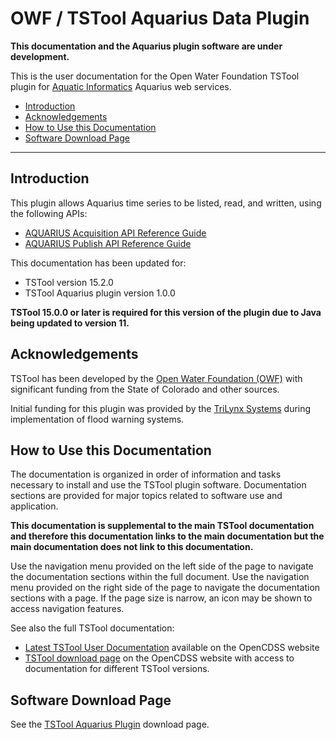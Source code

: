 # OWF / TSTool Aquarius Data Plugin #

**This documentation and the Aquarius plugin software are under development.**

This is the user documentation for the Open Water Foundation TSTool plugin for
[Aquatic Informatics](https://aquaticinformatics.com/) Aquarius web services.

*   [Introduction](#introduction)
*   [Acknowledgements](#acknowledgements)
*   [How to Use this Documentation](#how-to-use-this-documentation)
*   [Software Download Page](#software-download-page)

----------------

## Introduction ##

This plugin allows Aquarius time series to be listed, read, and written, using the following APIs:

*   [AQUARIUS Acquisition API Reference Guide](https://panama.aquaticinformatics.net/AQUARIUS/Acquisition/v2/docs/reference.html)
*   [AQUARIUS Publish API Reference Guide](https://panama.aquaticinformatics.net/AQUARIUS/Publish/v2/docs/reference.html)

This documentation has been updated for:

*   TSTool version 15.2.0
*   TSTool Aquarius plugin version 1.0.0

**TSTool 15.0.0 or later is required for this version of the plugin due to Java being updated to version 11.**


## Acknowledgements ##

TSTool has been developed by the [Open Water Foundation (OWF)](https://openwaterfoundation.org) with significant
funding from the State of Colorado and other sources.

Initial funding for this plugin was provided by the
[TriLynx Systems](https://trilynx.systems/) during implementation of flood warning systems.

## How to Use this Documentation ##

The documentation is organized in order of information and tasks necessary to install and use the TSTool plugin software.
Documentation sections are provided for major topics related to software use and application.

**This documentation is supplemental to the main TSTool documentation and therefore this documentation links
to the main documentation but the main documentation does not link to this documentation.**

Use the navigation menu provided on the left side of the page to navigate the documentation sections within the full document.
Use the navigation menu provided on the right side of the page to navigate the documentation sections with a page.
If the page size is narrow, an icon may be shown to access navigation features.

See also the full TSTool documentation:

*   [Latest TSTool User Documentation](https://opencdss.state.co.us/tstool/latest/doc-user/) available on the OpenCDSS website
*   [TSTool download page](https://opencdss.state.co.us/tstool/) on the OpenCDSS website
    with access to documentation for different TSTool versions.

## Software Download Page ##

See the [TSTool Aquarius Plugin](https://software.openwaterfoundation.org/tstool-aquarius-plugin/) download page.
